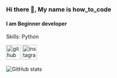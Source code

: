 ### Hi there 👋, My name is how_to_code
#### I am Beginner developer


Skills: Python



[<img src='https://cdn.jsdelivr.net/npm/simple-icons@3.0.1/icons/github.svg' alt='github' height='40'>](https://github.com/H0wtocode)  [<img src='https://cdn.jsdelivr.net/npm/simple-icons@3.0.1/icons/instagram.svg' alt='instagram' height='40'>](https://www.instagram.com/edoc_ot_woh/)  

![GitHub stats](https://github-readme-stats.vercel.app/api?username=H0wtocode&show_icons=true)  

